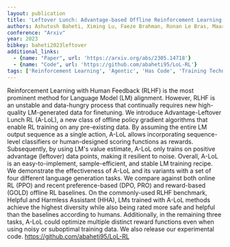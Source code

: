 ```yaml
---
layout: publication
title: 'Leftover Lunch: Advantage-based Offline Reinforcement Learning For Language Models'
authors: Ashutosh Baheti, Ximing Lu, Faeze Brahman, Ronan Le Bras, Maarten Sap, Mark Riedl
conference: "Arxiv"
year: 2023
bibkey: baheti2023leftover
additional_links:
  - {name: "Paper", url: 'https://arxiv.org/abs/2305.14718'}
  - {name: "Code", url: 'https://github.com/abaheti95/LoL-RL'}
tags: ['Reinforcement Learning', 'Agentic', 'Has Code', 'Training Techniques']
---
```

Reinforcement Learning with Human Feedback (RLHF) is the most prominent
method for Language Model (LM) alignment. However, RLHF is an unstable and
data-hungry process that continually requires new high-quality LM-generated
data for finetuning. We introduce Advantage-Leftover Lunch RL (A-LoL), a new
class of offline policy gradient algorithms that enable RL training on any
pre-existing data. By assuming the entire LM output sequence as a single
action, A-LoL allows incorporating sequence-level classifiers or human-designed
scoring functions as rewards. Subsequently, by using LM's value estimate, A-LoL
only trains on positive advantage (leftover) data points, making it resilient
to noise. Overall, A-LoL is an easy-to-implement, sample-efficient, and stable
LM training recipe.
  We demonstrate the effectiveness of A-LoL and its variants with a set of four
different language generation tasks. We compare against both online RL (PPO)
and recent preference-based (DPO, PRO) and reward-based (GOLD) offline RL
baselines. On the commonly-used RLHF benchmark, Helpful and Harmless Assistant
(HHA), LMs trained with A-LoL methods achieve the highest diversity while also
being rated more safe and helpful than the baselines according to humans.
Additionally, in the remaining three tasks, A-LoL could optimize multiple
distinct reward functions even when using noisy or suboptimal training data.
  We also release our experimental code. https://github.com/abaheti95/LoL-RL
